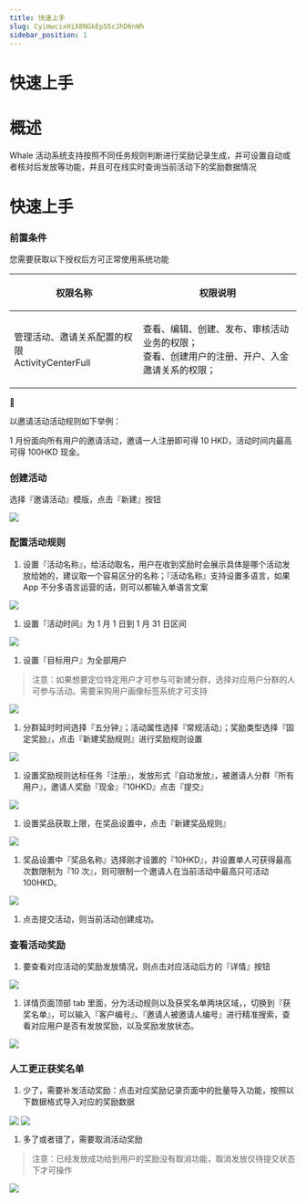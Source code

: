 ```yaml
---
title: 快速上手
slug: CyimwcixHiX8NGkEpS5cJhD6nWh
sidebar_position: 1
---
```



# 快速上手

# 概述

Whale 活动系统支持按照不同任务规则判断进行奖励记录生成，并可设置自动或者核对后发放等功能，并且可在线实时查询当前活动下的奖励数据情况

# 快速上手

### 前置条件

您需要获取以下授权后方可正常使用系统功能

<table header_row="1">
<colgroup>
<col width="265"/>
<col width="393"/>
</colgroup>
<thead>
<tr><th><p>权限名称</p></th><th><p>权限说明</p></th></tr>
</thead>
<tbody>
<tr><td><p>管理活动、邀请关系配置的权限<br/>ActivityCenterFull</p></td><td><p>查看、编辑、创建、发布、审核活动业务的权限；<br/>查看、创建用户的注册、开户、入金邀请关系的权限；</p></td></tr>
</tbody>
</table>

<div class="callout callout-bg-2 callout-border-2">
<div class='callout-emoji'>📌</div>
<p>以邀请活动活动规则如下举例：</p>
<p>1 月份面向所有用户的邀请活动，邀请一人注册即可得 10 HKD，活动时间内最高可得 100HKD 现金。</p>
</div>

### 创建活动

选择『邀请活动』模版，点击『新建』按钮

<img src="/assets/C8SBbPeLwoIsjRxQC8ec28WVnza.png" src-width="2816" src-height="1508" align="center"/>

### 配置活动规则

1. 设置『活动名称』，给活动取名，用户在收到奖励时会展示具体是哪个活动发放给她的，建议取一个容易区分的名称；『活动名称』支持设置多语言，如果 App 不分多语言运营的话，则可以都输入单语言文案

<img src="/assets/R2ynbGjgLoV4E8xTx9OcvdH3n7k.png" src-width="2332" src-height="1474" align="center"/>

1. 设置『活动时间』为 1 月 1 日到 1 月 31 日区间

<img src="/assets/YvsPbijeFo7GzaxuQn1ca0i7nGg.png" src-width="2340" src-height="1480" align="center"/>

1. 设置『目标用户』为全部用户

> 注意：如果想要定位特定用户才可参与可新建分群，选择对应用户分群的人可参与活动。需要采购用户画像标签系统才可支持

<img src="/assets/OgrWbjKnNoK9x5xqRFMc7knqnOb.png" src-width="2308" src-height="1506" align="center"/>

1. 分群延时时间选择『五分钟』；活动属性选择『常规活动』；奖励类型选择『固定奖励』，点击『新建奖励规则』进行奖励规则设置

<img src="/assets/PuiCbNBfeoU3EOxp8W7cs6PEnUf.png" src-width="2306" src-height="1356" align="center"/>

1. 设置奖励规则达标任务『注册』，发放形式『自动发放』，被邀请人分群『所有用户』，邀请人奖励『现金』『10HKD』点击『提交』

<img src="/assets/DzvFbiP04oq7zoxnyj4cS76Nnwc.png" src-width="1456" src-height="1589" align="center"/>

1. 设置奖品获取上限，在奖品设置中，点击『新建奖品规则』

<img src="/assets/PSDGbBomhoqyQjxesAycarCInlg.png" src-width="2184" src-height="1286" align="center"/>

1. 奖品设置中『奖品名称』选择刚才设置的『10HKD』，并设置单人可获得最高次数限制为『10 次』，则可限制一个邀请人在当前活动中最高只可活动 100HKD。

<img src="/assets/VPTVbkm3aowJ5Rxuz46cWah3nDc.png" src-width="2252" src-height="1382" align="center"/>

1. 点击提交活动，则当前活动创建成功。

### 查看活动奖励

1. 要查看对应活动的奖励发放情况，则点击对应活动后方的『详情』按钮

<img src="/assets/X6jobtA6HodjpPxX7hxcmb5cnQh.png" src-width="2346" src-height="1408" align="center"/>

1. 详情页面顶部 tab 里面，分为活动规则以及获奖名单两块区域，，切换到『获奖名单』，可以输入『客户编号』、『邀请人被邀请人编号』进行精准搜索，查看对应用户是否有发放奖励，以及奖励发放状态。

<img src="/assets/Ya1ib7RTDoRIMyxVEm9c4X5BnGf.png" src-width="2308" src-height="1458" align="center"/>

### 人工更正获奖名单

1. 少了，需要补发活动奖励：点击对应奖励记录页面中的批量导入功能，按照以下数据格式导入对应的奖励数据

<img src="/assets/X6odb8nL4ofL4XxYuk6cJzsLnrj.png" src-width="2368" src-height="236" align="center"/>

<img src="/assets/MhuJbP0sqozCcPxnQUVcrQnDndb.png" src-width="2294" src-height="1398" align="center"/>

1. 多了或者错了，需要取消活动奖励

> 注意：已经发放成功给到用户的奖励没有取消功能，取消发放仅待提交状态下才可操作

<img src="/assets/Q2wNbuhpZo1VdTxap8ccFx4mnMc.png" src-width="2276" src-height="1456" align="center"/>

